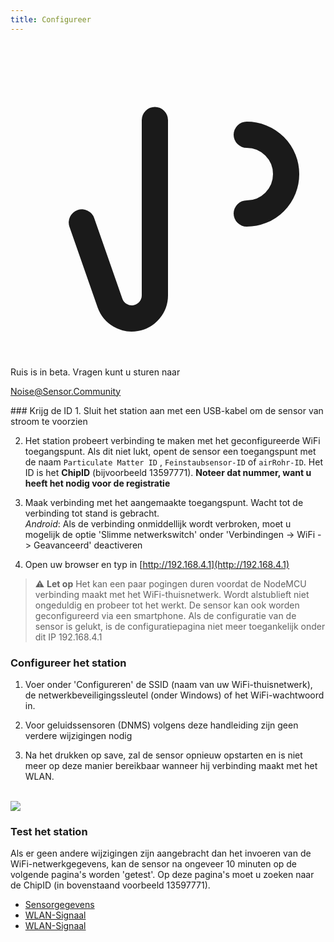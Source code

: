 ```yaml
---
title: Configureer
---
```


  <div class="max-w-screen-xl mx-auto pb-5">
      <div class="p-2 rounded-lg bg-indigo-100 shadow-lg sm:p-3">
      <div class="flex items-center">
            <span class="p-2 rounded-lg bg-indigo-500">
              <svg class="h-8 w-8 text-white" fill="none" viewBox="0 0 24 24" stroke="currentColor">
                <path stroke-linecap="round" stroke-linejoin="round" stroke-width="2" d="M11 5.882V19.24a1.76 1.76 0 01-3.417.592l-2.147-6.15M18 13a3 3 0 100-6M5. 436 13.683A4.001 4.001 0 017 6h1.832c4.1 0 7.625-1.234 9.168-3v14c-1.543-1.766-5.067-3-9.168-3H7a3.988 3.988 0 01-1.564-.317z" >
              <svg>
            <span>
        <div class="flex flex-wrap">
          <div class="flex-wrap flex">
            <p class="pt-1 text-indigo-700 font-medium">
                Ruis is in beta. Vragen kunt u sturen naar<p>
          <a href="mailto:Noise@Sensor.Community" class="ml-1 font-medium underline text-white hover:text-yellow-600">
                  Noise@Sensor.Community<a>
          <div>
           <div>
      <div>
    <div>
  <div>
  <div>
### Krijg de ID
1. Sluit het station aan met een USB-kabel om de sensor van stroom te voorzien

2. Het station probeert verbinding te maken met het geconfigureerde WiFi toegangspunt. Als dit niet lukt, opent de sensor een toegangspunt met de naam `Particulate Matter ID` , `Feinstaubsensor-ID` of `airRohr-ID`. Het ID is het **ChipID** (bijvoorbeeld 13597771). **Noteer dat nummer, want u heeft het nodig voor de registratie**

3. Maak verbinding met het aangemaakte toegangspunt. Wacht tot de verbinding tot stand is gebracht.<br>*Android*: Als de verbinding onmiddellijk wordt verbroken, moet u mogelijk de optie 'Slimme netwerkswitch' onder 'Verbindingen -> WiFi -> Geavanceerd' deactiveren

4. Open uw browser en typ in [http://192.168.4.1](http://192.168.4.1)

> ⚠️ **Let op** Het kan een paar pogingen duren voordat de NodeMCU verbinding maakt met het WiFi-thuisnetwerk. Wordt alstublieft niet ongeduldig en probeer tot het werkt. De sensor kan ook worden geconfigureerd via een smartphone. Als de configuratie van de sensor is gelukt, is de configuratiepagina niet meer toegankelijk onder dit IP 192.168.4.1

### Configureer het station
1. Voer onder 'Configureren' de SSID (naam van uw WiFi-thuisnetwerk), de netwerkbeveiligingssleutel (onder Windows) of het WiFi-wachtwoord in.

2. Voor geluidssensoren (DNMS) volgens deze handleiding zijn geen verdere wijzigingen nodig

3. Na het drukken op save, zal de sensor opnieuw opstarten en is niet meer op deze manier bereikbaar wanneer hij verbinding maakt met het WLAN.

<br>

<img src="../docs/airrohr_config_initial.jpg" loading="lazy"/>
<br>

### Test het station
Als er geen andere wijzigingen zijn aangebracht dan het invoeren van de WiFi-netwerkgegevens, kan de sensor na ongeveer 10 minuten op de volgende pagina's worden 'getest'. Op deze pagina's moet u zoeken naar de ChipID (in bovenstaand voorbeeld 13597771).

 * [Sensorgegevens](www.madavi.desensorgraph.php)
 * [WLAN-Signaal](www.madavi.desensorsignal.php)
 * [WLAN-Signaal](www.madavi.desensorsignal.php)



